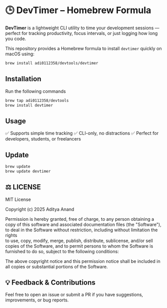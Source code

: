 
# 🕒 DevTimer – Homebrew Formula

**DevTimer** is a lightweight CLI utility to time your development sessions — perfect for tracking productivity, focus intervals, or just logging how long you code.

This repository provides a Homebrew formula to install `devtimer` quickly on macOS using:

```sh
brew install adi0112358/devtools/devtimer
```

## Installation
Run the following commands 
```sh
brew tap adi0112358/devtools
brew install devtimer
```

## Usage
✅ Supports simple time tracking
✅ CLI-only, no distractions
✅ Perfect for developers, students, or freelancers

## Update 
```sh
brew update
brew update devtimer
```

## ⚖️ LICENSE
MIT License

Copyright (c) 2025 Aditya Anand

Permission is hereby granted, free of charge, to any person obtaining a copy
of this software and associated documentation files (the "Software"), to deal
in the Software without restriction, including without limitation the rights  
to use, copy, modify, merge, publish, distribute, sublicense, and/or sell  
copies of the Software, and to permit persons to whom the Software is  
furnished to do so, subject to the following conditions:

The above copyright notice and this permission notice shall be included in  
all copies or substantial portions of the Software.

## 💡 Feedback & Contributions
Feel free to open an issue or submit a PR if you have suggestions, improvements, or bug reports.

